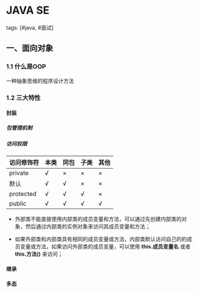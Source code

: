 # JAVA SE
tags: [#java, #面试]

## 一、面向对象

### 1.1 什么是OOP

一种抽象思维的程序设计方法

### 1.2 三大特性

#### 封装

##### 包管理机制

##### 访问权限

| 访问修饰符 | 本类 | 同包 | 子类 | 其他 |
| ---------- | ---- | ---- | ---- | ---- |
| private    | √    | ×    | ×    | ×    |
| 默认       | √    | √    | ×    | ×    |
| protected  | √    | √    | √    | ×    |
| public     | √    | √    | √    | √    |

- 外部类不能直接使用内部类的成员变量和方法，可以通过先创建内部类的对象，然后通过内部类的实例对象来访问其成员变量和方法；

- 如果外部类和内部类具有相同的成员变量或方法，内部类默认访问自己的的成员变量或方法，如果访问外部类的成员变量，可以使用 **this.成员变量名** 或者 **this.方法()** 来访问；

#### 继承

#### 多态

